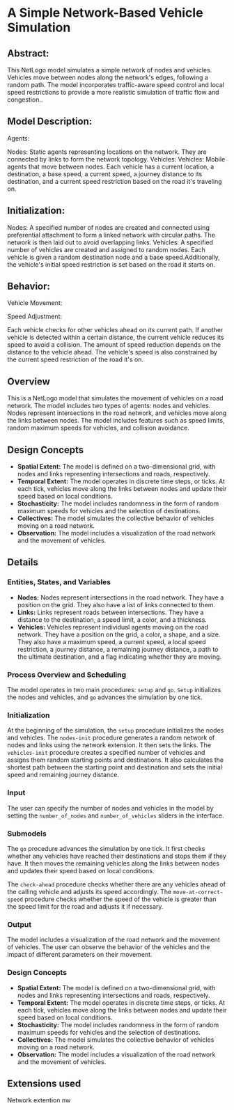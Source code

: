 # A Simple Network-Based Vehicle Simulation

## Abstract:
This NetLogo model simulates a simple network of nodes and vehicles. Vehicles move between nodes along the network's edges, following a random path. The model incorporates traffic-aware speed control and local speed restrictions to provide a more realistic simulation of traffic flow and congestion..

## Model Description:

Agents:

Nodes: Static agents representing locations on the network. They are connected by links to form the network topology.
Vehicles: Vehicles:
Mobile agents that move between nodes. Each vehicle has a current location, a destination, a base speed, a current speed, a journey distance to its destination, and a current speed restriction based on the road it's traveling on.
## Initialization:

Nodes: A specified number of nodes are created and connected using preferential attachment to form a linked network with circular paths. The network is then laid out to avoid overlapping links.
Vehicles: A specified number of vehicles are created and assigned to random nodes. Each vehicle is given a random destination node and a base speed.Additionally, the vehicle's initial speed restriction is set based on the road it starts on.

## Behavior:

Vehicle Movement:

Speed Adjustment:

Each vehicle checks for other vehicles ahead on its current path.
If another vehicle is detected within a certain distance, the current vehicle reduces its speed to avoid a collision.
The amount of speed reduction depends on the distance to the vehicle ahead.
The vehicle's speed is also constrained by the current speed restriction of the road it's on.

Overview
--------

This is a NetLogo model that simulates the movement of vehicles on a road network. The model includes two types of agents: nodes and vehicles. Nodes represent intersections in the road network, and vehicles move along the links between nodes. The model includes features such as speed limits, random maximum speeds for vehicles, and collision avoidance.

Design Concepts
---------------

* **Spatial Extent:** The model is defined on a two-dimensional grid, with nodes and links representing intersections and roads, respectively.
* **Temporal Extent:** The model operates in discrete time steps, or ticks. At each tick, vehicles move along the links between nodes and update their speed based on local conditions.
* **Stochasticity:** The model includes randomness in the form of random maximum speeds for vehicles and the selection of destinations.
* **Collectives:** The model simulates the collective behavior of vehicles moving on a road network.
* **Observation:** The model includes a visualization of the road network and the movement of vehicles.

Details
-------

### Entities, States, and Variables

* **Nodes:** Nodes represent intersections in the road network. They have a position on the grid. They also have a list of links connected to them.
* **Links:** Links represent roads between intersections. They have a distance to the destination, a speed limit, a color, and a thickness.
* **Vehicles:** Vehicles represent individual agents moving on the road network. They have a position on the grid, a color, a shape, and a size. They also have a maximum speed, a current speed, a local speed restriction, a journey distance, a remaining journey distance, a path to the ultimate destination, and a flag indicating whether they are moving.

### Process Overview and Scheduling

The model operates in two main procedures: `setup` and `go`. `Setup` initializes the nodes and vehicles, and `go` advances the simulation by one tick.

### Initialization

At the beginning of the simulation, the `setup` procedure initializes the nodes and vehicles. The `nodes-init` procedure generates a random network of nodes and links using the network extension. It then sets the links. The `vehicles-init` procedure creates a specified number of vehicles and assigns them random starting points and destinations. It also calculates the shortest path between the starting point and destination and sets the initial speed and remaining journey distance.

### Input

The user can specify the number of nodes and vehicles in the model by setting the `number_of_nodes` and `number_of_vehicles` sliders in the interface.

### Submodels

The `go` procedure advances the simulation by one tick. It first checks whether any vehicles have reached their destinations and stops them if they have. It then moves the remaining vehicles along the links between nodes and updates their speed based on local conditions.

The `check-ahead` procedure checks whether there are any vehicles ahead of the calling vehicle and adjusts its speed accordingly. The `move-at-correct-speed` procedure checks whether the speed of the vehicle is greater than the speed limit for the road and adjusts it if necessary.

### Output

The model includes a visualization of the road network and the movement of vehicles. The user can observe the behavior of the vehicles and the impact of different parameters on their movement.

### Design Concepts

* **Spatial Extent:** The model is defined on a two-dimensional grid, with nodes and links representing intersections and roads, respectively.
* **Temporal Extent:** The model operates in discrete time steps, or ticks. At each tick, vehicles move along the links between nodes and update their speed based on local conditions.
* **Stochasticity:** The model includes randomness in the form of random maximum speeds for vehicles and the selection of destinations.
* **Collectives:** The model simulates the collective behavior of vehicles moving on a road network.
* **Observation:** The model includes a visualization of the road network and the movement of vehicles.



## Extensions used

Network extention nw
